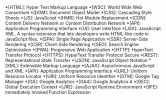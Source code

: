 *[HTML]: Hyper Text Markup Language
*[W3C]: World Wide Web Consortium
*[DOM]: Document Object Model
*[CSS]: Cascading Style Sheets
*[JS]: JavaScript
*[HMR]: Hot Module Replacement
*[CDN]: Content Delivery Network or Content Distribution Network
*[API]: Application Programming Interface
*[UI]: User Interface
*[JSX]: JavaScript XML. A syntax extension that lets developers write HTML-like code in JavaScript files.
*[SPA]: Single Page Application
*[SSR]: Server-Side Rendering
*[CSR]: Client-Side Rendering
*[SEO]: Search Engine Optimization
*[PWA]: Progressive Web Application
*[HTTP]: HyperText Transfer Protocol
*[HTTPS]: HyperText Transfer Protocol Secure
*[REST]: Representational State Transfer
*[JSON]: JavaScript Object Notation
*[XML]: Extensible Markup Language
*[AJAX]: Asynchronous JavaScript and XML
*[API]: Application Programming Interface
*[URL]: Uniform Resource Locator
*[URI]: Uniform Resource Identifier
*[GTM]: Google Tag Manager
*[GA]: Google Analytics
*[GA4]: Google Analytics 4
*[GEC]: Global Execution Context
*[JRE]: JavaScript Runtime Environment
*[IIFE]: Immediately Invoked Function Expression